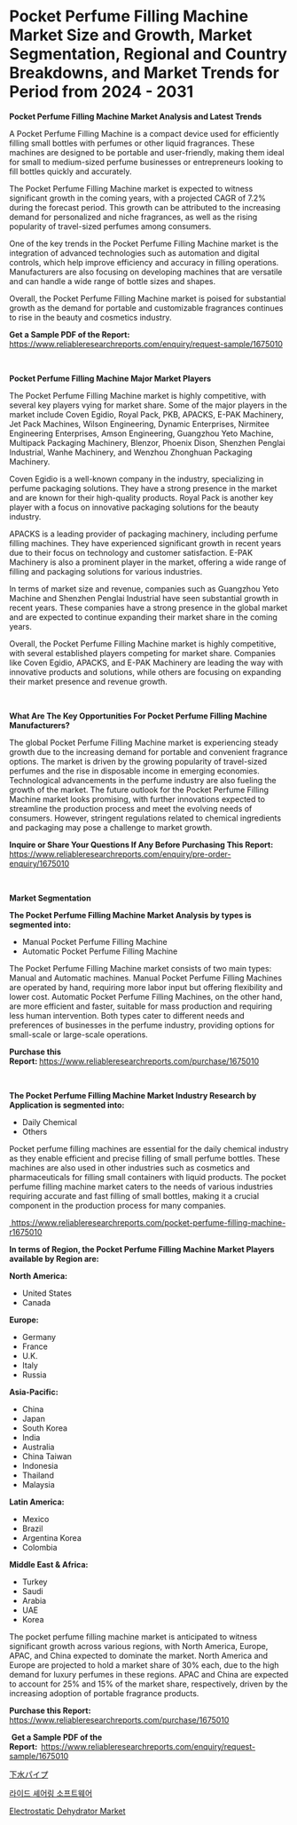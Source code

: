 <p><h1>Pocket Perfume Filling Machine Market Size and Growth, Market Segmentation, Regional and Country Breakdowns, and Market Trends for Period from 2024 -  2031</h1></p><p><strong>Pocket Perfume Filling Machine Market Analysis and Latest Trends</strong></p>
<p><p>A Pocket Perfume Filling Machine is a compact device used for efficiently filling small bottles with perfumes or other liquid fragrances. These machines are designed to be portable and user-friendly, making them ideal for small to medium-sized perfume businesses or entrepreneurs looking to fill bottles quickly and accurately.</p><p>The Pocket Perfume Filling Machine market is expected to witness significant growth in the coming years, with a projected CAGR of 7.2% during the forecast period. This growth can be attributed to the increasing demand for personalized and niche fragrances, as well as the rising popularity of travel-sized perfumes among consumers.</p><p>One of the key trends in the Pocket Perfume Filling Machine market is the integration of advanced technologies such as automation and digital controls, which help improve efficiency and accuracy in filling operations. Manufacturers are also focusing on developing machines that are versatile and can handle a wide range of bottle sizes and shapes.</p><p>Overall, the Pocket Perfume Filling Machine market is poised for substantial growth as the demand for portable and customizable fragrances continues to rise in the beauty and cosmetics industry.</p></p>
<p><strong>Get a Sample PDF of the Report:&nbsp;</strong> <a href="https://www.reliableresearchreports.com/enquiry/request-sample/1675010">https://www.reliableresearchreports.com/enquiry/request-sample/1675010</a></p>
<p>&nbsp;</p>
<p><strong>Pocket Perfume Filling Machine Major Market Players</strong></p>
<p><p>The Pocket Perfume Filling Machine market is highly competitive, with several key players vying for market share. Some of the major players in the market include Coven Egidio, Royal Pack, PKB, APACKS, E-PAK Machinery, Jet Pack Machines, Wilson Engineering, Dynamic Enterprises, Nirmitee Engineering Enterprises, Amson Engineering, Guangzhou Yeto Machine, Multipack Packaging Machinery, Blenzor, Phoenix Dison, Shenzhen Penglai Industrial, Wanhe Machinery, and Wenzhou Zhonghuan Packaging Machinery.</p><p>Coven Egidio is a well-known company in the industry, specializing in perfume packaging solutions. They have a strong presence in the market and are known for their high-quality products. Royal Pack is another key player with a focus on innovative packaging solutions for the beauty industry.</p><p>APACKS is a leading provider of packaging machinery, including perfume filling machines. They have experienced significant growth in recent years due to their focus on technology and customer satisfaction. E-PAK Machinery is also a prominent player in the market, offering a wide range of filling and packaging solutions for various industries.</p><p>In terms of market size and revenue, companies such as Guangzhou Yeto Machine and Shenzhen Penglai Industrial have seen substantial growth in recent years. These companies have a strong presence in the global market and are expected to continue expanding their market share in the coming years.</p><p>Overall, the Pocket Perfume Filling Machine market is highly competitive, with several established players competing for market share. Companies like Coven Egidio, APACKS, and E-PAK Machinery are leading the way with innovative products and solutions, while others are focusing on expanding their market presence and revenue growth.</p></p>
<p>&nbsp;</p>
<p><strong>What Are The Key Opportunities For Pocket Perfume Filling Machine Manufacturers?</strong></p>
<p><p>The global Pocket Perfume Filling Machine market is experiencing steady growth due to the increasing demand for portable and convenient fragrance options. The market is driven by the growing popularity of travel-sized perfumes and the rise in disposable income in emerging economies. Technological advancements in the perfume industry are also fueling the growth of the market. The future outlook for the Pocket Perfume Filling Machine market looks promising, with further innovations expected to streamline the production process and meet the evolving needs of consumers. However, stringent regulations related to chemical ingredients and packaging may pose a challenge to market growth.</p></p>
<p><strong>Inquire or Share Your Questions If Any Before Purchasing This Report:</strong> <a href="https://www.reliableresearchreports.com/enquiry/pre-order-enquiry/1675010">https://www.reliableresearchreports.com/enquiry/pre-order-enquiry/1675010</a></p>
<p>&nbsp;</p>
<p><strong>Market Segmentation</strong></p>
<p><strong>The Pocket Perfume Filling Machine Market Analysis by types is segmented into:</strong></p>
<p><ul><li>Manual Pocket Perfume Filling Machine</li><li>Automatic Pocket Perfume Filling Machine</li></ul></p>
<p><p>The Pocket Perfume Filling Machine market consists of two main types: Manual and Automatic machines. Manual Pocket Perfume Filling Machines are operated by hand, requiring more labor input but offering flexibility and lower cost. Automatic Pocket Perfume Filling Machines, on the other hand, are more efficient and faster, suitable for mass production and requiring less human intervention. Both types cater to different needs and preferences of businesses in the perfume industry, providing options for small-scale or large-scale operations.</p></p>
<p><strong>Purchase this Report:&nbsp;</strong><a href="https://www.reliableresearchreports.com/purchase/1675010">https://www.reliableresearchreports.com/purchase/1675010</a></p>
<p>&nbsp;</p>
<p><strong>The Pocket Perfume Filling Machine Market Industry Research by Application is segmented into:</strong></p>
<p><ul><li>Daily Chemical</li><li>Others</li></ul></p>
<p><p>Pocket perfume filling machines are essential for the daily chemical industry as they enable efficient and precise filling of small perfume bottles. These machines are also used in other industries such as cosmetics and pharmaceuticals for filling small containers with liquid products. The pocket perfume filling machine market caters to the needs of various industries requiring accurate and fast filling of small bottles, making it a crucial component in the production process for many companies.</p></p>
<p><a href="https://www.reliableresearchreports.com/pocket-perfume-filling-machine-r1675010">&nbsp;https://www.reliableresearchreports.com/pocket-perfume-filling-machine-r1675010</a></p>
<p><strong>In terms of Region, the Pocket Perfume Filling Machine Market Players available by Region are:</strong></p>
<p>
    <p> <strong> North America: </strong>
        <ul>
            <li>United States</li>
            <li>Canada</li>
        </ul>
        </p> 
    <p> <strong> Europe: </strong>
        <ul>
            <li>Germany</li>
            <li>France</li>
            <li>U.K.</li>
            <li>Italy</li>
            <li>Russia</li>
        </ul>
        </p> 
    <p> <strong> Asia-Pacific: </strong>
        <ul>
            <li>China</li>
            <li>Japan</li>
            <li>South Korea</li>
            <li>India</li>
            <li>Australia</li>
            <li>China Taiwan</li>
            <li>Indonesia</li>
            <li>Thailand</li>
            <li>Malaysia</li>
        </ul>
        </p> 
    <p> <strong> Latin America: </strong>
        <ul>
            <li>Mexico</li>
            <li>Brazil</li>
            <li>Argentina Korea</li>
            <li>Colombia</li>
        </ul>
        </p> 
    <p> <strong> Middle East & Africa: </strong>
        <ul>
            <li>Turkey</li>
            <li>Saudi</li>
            <li>Arabia</li>
            <li>UAE</li>
            <li>Korea</li>
        </ul>
    </p>
    </p>
<p><p>The pocket perfume filling machine market is anticipated to witness significant growth across various regions, with North America, Europe, APAC, and China expected to dominate the market. North America and Europe are projected to hold a market share of 30% each, due to the high demand for luxury perfumes in these regions. APAC and China are expected to account for 25% and 15% of the market share, respectively, driven by the increasing adoption of portable fragrance products.</p></p>
<p><strong>Purchase this Report: </strong><a href="https://www.reliableresearchreports.com/purchase/1675010">https://www.reliableresearchreports.com/purchase/1675010</a></p>
<p>&nbsp;<strong>Get a Sample PDF of the Report:&nbsp;&nbsp;</strong><a href="https://www.reliableresearchreports.com/enquiry/request-sample/1675010">https://www.reliableresearchreports.com/enquiry/request-sample/1675010</a></p>
<p><strong></strong></p>
<p><p><a href="https://github.com/RodHoppe07/Market-Research-Report-List-3/blob/main/190408835825.md">下水パイプ</a></p><p><a href="https://github.com/vanessagrant665567/Market-Research-Report-List-2/blob/main/670065246226.md">라이드 셰어링 소프트웨어</a></p><p><a href="https://github.com/kimjmgeh81/Market-Research-Report-List-1/blob/main/electrostatic-dehydrator-market.md">Electrostatic Dehydrator Market</a></p></p>